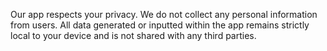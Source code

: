 Our  app respects your privacy. We do not collect any personal information from users. All data generated or inputted within the app remains strictly local to your device and is not shared with any third parties.
